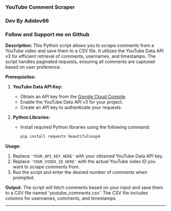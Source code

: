 ### YouTube Comment Scraper
### Dev By Adidev66
### Follow and Support me on Github 
 
**Description:**
This Python script allows you to scrape comments from a YouTube video and save them to a CSV file. It utilizes the YouTube Data API v3 for efficient retrieval of comments, usernames, and timestamps. The script handles paginated requests, ensuring all comments are captured based on user preference.

**Prerequisites:**
1. **YouTube Data API Key:**
   - Obtain an API key from the [Google Cloud Console](https://console.developers.google.com/).
   - Enable the YouTube Data API v3 for your project.
   - Create an API key to authenticate your requests.

2. **Python Libraries:**
   - Install required Python libraries using the following command:
     ```bash
     pip install requests beautifulsoup4
     ```

**Usage:**
1. Replace `'YOUR_API_KEY_HERE'` with your obtained YouTube Data API key.
2. Replace `'YOUR_VIDEO_ID_HERE'` with the actual YouTube video ID you want to scrape comments from.
3. Run the script and enter the desired number of comments when prompted.

**Output:**
The script will fetch comments based on your input and save them to a CSV file named 'youtube_comments.csv'. The CSV file includes columns for usernames, comments, and timestamps.

---

